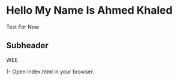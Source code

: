 # Hello My Name Is Ahmed Khaled

Test For Now

## Subheader

WEE 

1- Open index.html in your browser.
